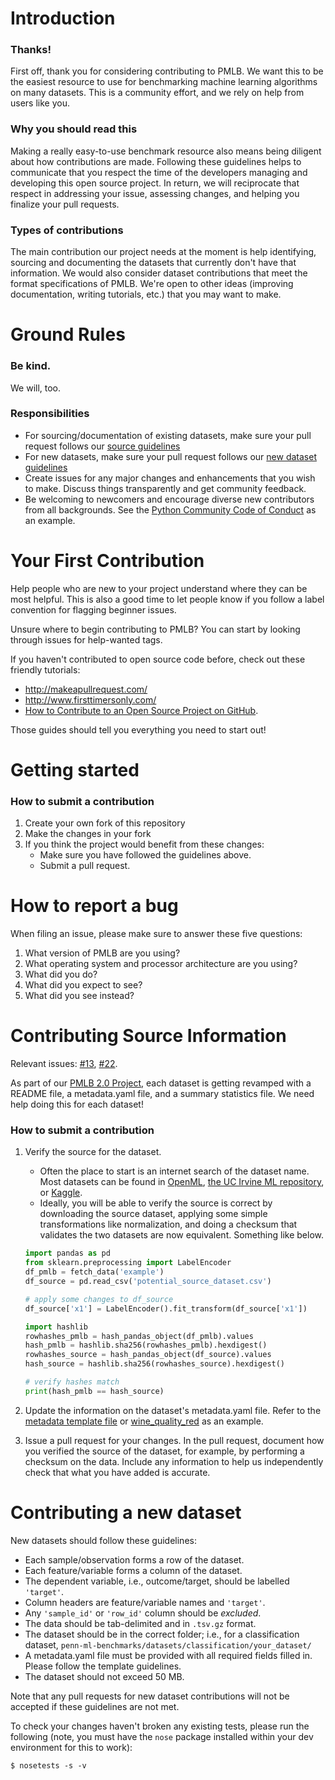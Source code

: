 # Introduction

### Thanks!

First off, thank you for considering contributing to PMLB.
We want this to be the easiest resource to use for benchmarking machine learning algorithms on many datasets.
This is a community effort, and we rely on help from users like you.


### Why you should read this

Making a really easy-to-use benchmark resource also means being diligent about how contributions are made.
Following these guidelines helps to communicate that you respect the time of the developers managing and developing this open source project.
In return, we will reciprocate that respect in addressing your issue, assessing changes, and helping you finalize your pull requests.

### Types of contributions

The main contribution our project needs at the moment is help identifying, sourcing and documenting the datasets that currently don't have that information.
We would also consider dataset contributions that meet the format specifications of PMLB.
We're open to other ideas (improving documentation, writing tutorials, etc.) that you may want to make.  

# Ground Rules
### Be kind.
We will, too.

### Responsibilities
 * For sourcing/documentation of existing datasets, make sure your pull request follows our [source guidelines](#contributing-source-information)
 * For new datasets, make sure your pull request follows our [new dataset guidelines](#contributing-a-new-dataset)
 * Create issues for any major changes and enhancements that you wish to make. Discuss things transparently and get community feedback.
 * Be welcoming to newcomers and encourage diverse new contributors from all backgrounds. See the [Python Community Code of Conduct](https://www.python.org/psf/codeofconduct/) as an example.

# Your First Contribution
Help people who are new to your project understand where they can be most helpful.
This is also a good time to let people know if you follow a label convention for flagging beginner issues.

Unsure where to begin contributing to PMLB? You can start by looking through issues for help-wanted tags.

If you haven't contributed to open source code before, check out these friendly tutorials:
 - http://makeapullrequest.com/
 - http://www.firsttimersonly.com/
 - [How to Contribute to an Open Source Project on GitHub](https://egghead.io/series/how-to-contribute-to-an-open-source-project-on-github).

Those guides should tell you everything you need to start out!

# Getting started
### How to submit a contribution

1. Create your own fork of this repository
2. Make the changes in your fork
3. If you think the project would benefit from these changes:
    * Make sure you have followed the guidelines above.
    * Submit a pull request.

# How to report a bug

When filing an issue, please make sure to answer these five questions:

1. What version of PMLB are you using?
2. What operating system and processor architecture are you using?
3. What did you do?
4. What did you expect to see?
5. What did you see instead?

# Contributing Source Information

Relevant issues: [#13](https://github.com/EpistasisLab/penn-ml-benchmarks/issues/13), [#22](https://github.com/EpistasisLab/penn-ml-benchmarks/issues/22).

As part of our [PMLB 2.0 Project](https://github.com/EpistasisLab/penn-ml-benchmarks/projects/1), each dataset is getting revamped with a README file, a metadata.yaml file, and a summary statistics file.
We need help doing this for each dataset!

### How to submit a contribution

1. Verify the source for the dataset.
    - Often the place to start is an internet search of the dataset name. 
    Most datasets can be found in [OpenML](https://www.openml.org/), [the UC Irvine ML repository](http://archive.ics.uci.edu/ml/index.php), or [Kaggle](www.kagggle.com). 
    - Ideally, you will be able to verify the source is correct by downloading the source dataset, applying some simple transformations like normalization, and doing a checksum that validates the two datasets are now equivalent. Something like below.

    ```python
    import pandas as pd
    from sklearn.preprocessing import LabelEncoder
    df_pmlb = fetch_data('example')
    df_source = pd.read_csv('potential_source_dataset.csv')

    # apply some changes to df_source
    df_source['x1'] = LabelEncoder().fit_transform(df_source['x1'])
    
    import hashlib
    rowhashes_pmlb = hash_pandas_object(df_pmlb).values 
    hash_pmlb = hashlib.sha256(rowhashes_pmlb).hexdigest()
    rowhashes_source = hash_pandas_object(df_source).values 
    hash_source = hashlib.sha256(rowhashes_source).hexdigest()
    
    # verify hashes match
    print(hash_pmlb == hash_source)
    ```

2. Update the information on the dataset's metadata.yaml file. 
Refer to the [metadata template file](metadata_template.yaml) or [wine_quality_red](datasets/wine_quality_red/metadata.yaml) as an example.
3. Issue a pull request for your changes. In the pull request, document how you verified the source of the dataset, for example, by performing a checksum on the data. Include any information to help us independently check that what you have added is accurate.

# Contributing a new dataset

New datasets should follow these guidelines:

 - Each sample/observation forms a row of the dataset.
 - Each feature/variable forms a column of the dataset.
 - The dependent variable, i.e., outcome/target, should be labelled `'target'`.
 - Column headers are feature/variable names and `'target'`.
 - Any `'sample_id'` or `'row_id'` column should be *excluded*.
 - The data should be tab-delimited and in `.tsv.gz` format.
 - The dataset should be in the correct folder; i.e., for a classification dataset, `penn-ml-benchmarks/datasets/classification/your_dataset/`
 - A metadata.yaml file must be provided with all required fields filled in. Please follow the template guidelines.
 - The dataset should not exceed 50 MB.  

Note that any pull requests for new dataset contributions will not be accepted if these guidelines are not met.

To check your changes haven't broken any existing tests, please run the following (note, you must have the `nose` package installed within your dev environment for this to work):

```
$ nosetests -s -v
```
